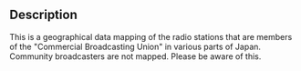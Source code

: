 ## Description
This is a geographical data mapping of the radio stations that are members of the "Commercial Broadcasting Union" in various parts of Japan.
Community broadcasters are not mapped. Please be aware of this.

